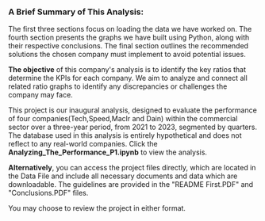 ### **A Brief Summary of This Analysis:**
The first three sections focus on loading the data we have worked on. The fourth section presents the graphs we have built using Python, along with their respective conclusions. The final section outlines the recommended solutions the chosen company must implement to avoid potential issues.


**The objective** of this company's analysis is to identify the key ratios that determine the KPIs for each company. We aim to analyze and connect all related ratio graphs to identify any discrepancies or challenges the company may face.


This project is our inaugural analysis, designed to evaluate the performance of four companies(Tech,Speed,Maclr and Dain) within the commercial sector over a three-year period, from 2021 to 2023, segmented by quarters. The database used in this analysis is entirely hypothetical and does not reflect to any real-world companies. Click the **Analyzing_The_Performance_P1.ipynb** to view the analysis.


**Alternatively**, you can access the project files directly, which are located in the Data File and include all necessary documents and data which are downloadable. The guidelines are provided in the "README First.PDF" and "Conclusions.PDF" files. 


You may choose to review the project in either format.
